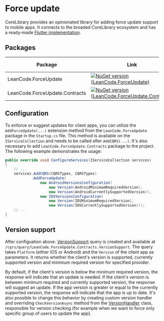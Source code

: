 # Force update

CoreLibrary provides an opinionated library for adding force update support to mobile apps. It connects to the broaded CoreLibrary ecosystem and has a ready-made [Flutter implementation](https://github.com/leancodepl/flutter_corelibrary/tree/master/packages/force_update).

## Packages

| Package | Link | Application in section |
| --- | ----------- | ----------- |
| LeanCode.ForceUpdate | [![NuGet version (LeanCode.ForceUpdate)](https://img.shields.io/nuget/vpre/LeanCode.ForceUpdate.svg?style=flat-square)](https://www.nuget.org/packages/LeanCode.ForceUpdate/8.0.2260-preview/) | Configuration |
| LeanCode.ForceUpdate.Contracts | [![NuGet version (LeanCode.ForceUpdate.Contracts)](https://img.shields.io/nuget/vpre/LeanCode.ForceUpdate.Contracts.svg?style=flat-square)](https://www.nuget.org/packages/LeanCode.ForceUpdate.Contracts/8.0.2260-preview/) | Predefined contracts |

## Configuration

To enforce or suggest updates for client apps, you can utilize the `AddForceUpdate(...)` extension method from the `LeanCode.ForceUpdate` package in the `Startup.cs` file. This method is available on the `IServiceCollection` and needs to be called after `AddCQRS(...)`. It's also necessary to add `LeanCode.ForceUpdate.Contracts` package to the project. The following example demonstrates the usage:

```csharp
public override void ConfigureServices(IServiceCollection services)
{
    // ...
    services.AddCQRS(CQRSTypes, CQRSTypes)
            .AddForceUpdate(
                new AndroidVersionsConfiguration(
                    new Version(AndroidMinimumRequiredVersion),
                    new Version(AndroidCurrentlySupportedVersion)),
                new IOSVersionsConfiguration(
                    new Version(IOSMinimumRequiredVersion),
                    new Version(IOSCurrentlySupportedVersion)));
    // ...
}
```

## Version support

After configuation above. [VersionSupport] query is created and available at `/cqrs/query/LeanCode.ForceUpdate.Contracts.VersionSupport`. The query takes `Platform` (either IOS or Android) and the `Version` of the client app as parameters. It returns whether the client's version is supported, currently supported version and minimum required version for specified provider.

By default, if the client's version is below the minimum required version, the response will indicate that an update is needed. If the client's version is between minimum required and currently supported version, the response will suggest an update. If the app version is greater or equal to the currently supported version, the response will indicate that the app is up to date. It's also possible to change this behavior by creating custom version handler and overriding `CheckVersionAsync` method from the [VersionHandler] class, responsible for version checking (for example when we want to force only specific group of users to update the app).

[VersionSupport]: https://github.com/leancodepl/corelibrary/blob/v8.0-preview/src/Infrastructure/LeanCode.ForceUpdate.Contracts/VersionSupport.cs
[VersionHandler]: https://github.com/leancodepl/corelibrary/blob/v8.0-preview/src/Infrastructure/LeanCode.ForceUpdate/LeanCode.ForceUpdate.Services/VersionHandler.cs
